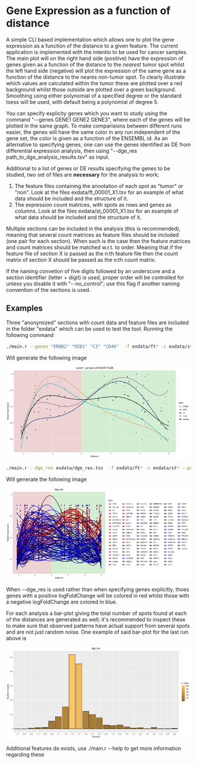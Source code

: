 # Gene Expression as a function of distance

A simple CLI based implementation which allows one to plot the gene expression as a function of the distance to a given feature. The current application is implemented with the intentio to be used for
cancer samples. The main plot will on the right hand side (positive) have the expression of genes given as a function of the distance to the _nearest_ tumor spot whilst the left hand side (negative) will
plot the expression of the same gene as a function of the distance to the neares non-tumor spot. To clearly illustrate which values are calculated within the tumor these are plotted over a red
background whilst those outside are plotted over a green background. Smoothing using either polynomial of a specified degree or the standard loess will be used, with default being a polynomial of
degree 5.


You can specify explicity genes which you want to study using the command "--genes GENE1 GENE2 GENE3", where each of the genes will be plotted in the same graph. To make comparisions between different
runs easier, the genes will have the same color in any run independent of the gene set, the color is given as a function of the ENSEMBL id. As an alternative to specifying genes, one can use the genes
identified as DE from differential expression analysis, then using "--dge\_res path\_to\_dge\_analysis\_results.tsv" as input.

Additional to a list of genes or DE results specifying the genes to be studied, two set of files are **necessary** for the analysis to work; 

1. The feature files containing the annotation of each spot as "tumor" or "non". Look at the files exdata/ft\_00001\_X1.tsv for an example of what data should be included and the structure of it.
2. The expression count matrices, with spots as rows and genes as columns. Look at the files exdata/st\_00001\_X1.tsv for an example of what data should be included and the structure of it.

Multiple sections can be included in the analysis (this is recommended), meaning that several count matrices as feature files should be included (one pair for each section). When such is the case then the feature matrices and count matrices should
be matched w.r.t. to order. Meaning that if the feature file of section X is passed as the n:th feature file then the count
matrix of section X should be passed as the n:th count matrix.

If the naming convetion of five digits followed by an underscore and a section identifier (letter + digit) is used, proper order
will be controlled for unless you disable it with "--no\_control"; use this flag if another naming convention of the sections is used.

## Examples

Three "anonymized" sections with count data and feature files are included in the folder "exdata" which can be used to test the tool. Running the following command

```bash
./main.r --genes "ERBB2" "MZB1" "C3" "CD46"  -f exdata/ft* -c exdata/st*
```

Will  generate the following image

![Image of run 1](https://github.com/almaan/ExprByDist/blob/master/img/custom_geneset_20190405175426.relative.freqs.count_by_distance.png?raw=true)

```bash
./main.r --dge_res exdata/dge_res.tsv  -f exdata/ft* -c exdata/st* --positive_lfc --negative_lfc
```

Will generate the following image

![Image of run 2](https://github.com/almaan/ExprByDist/blob/master/img/dge_res.relative.freqs.count_by_distance.png.count_by_distance.png?raw=true)

When --dge\_res is used rather than when specifying genes explicitly, thoes genes with a positive logFoldChange will be colored in red whilst those with a negative logFoldChange are colored in blue.

For each analysis a bar-plot giving the total number of spots found at each of the distances are generated as well; it's recommended to inspect these to make sure that observed patterns have actual
support from several spots and are not just random noise. One example of said bar-plot for the last run above is

![Barplot of run 2](https://github.com/almaan/ExprByDist/blob/master/img/dge_res.relative.freqs.count_by_distance.png.spot_distribution.png?raw=true)

Additional features do exists, use ./main.r --help to get more information regarding these
